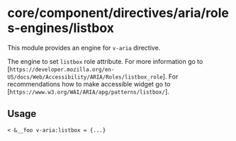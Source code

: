 # core/component/directives/aria/roles-engines/listbox

This module provides an engine for `v-aria` directive.

The engine to set `listbox` role attribute.
For more information go to [`https://developer.mozilla.org/en-US/docs/Web/Accessibility/ARIA/Roles/listbox_role`].
For recommendations how to make accessible widget go to [`https://www.w3.org/WAI/ARIA/apg/patterns/listbox/`].

## Usage

```
< &__foo v-aria:listbox = {...}

```
